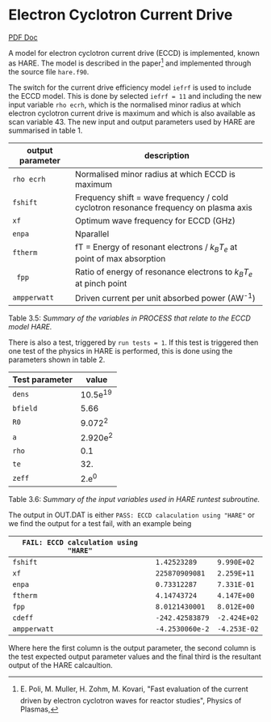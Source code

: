 # Electron Cyclotron Current Drive

[PDF Doc](./media/CD-doc.pdf)

A model for electron cyclotron current drive (ECCD) is implemented, known as HARE. The model is described in the paper[^1] and implemented through the source file `hare.f90`.

The switch for the current drive efficiency model `iefrf` is used to include the ECCD model. This is done by selected `iefrf = 11` and including the new input variable `rho ecrh`, which is the normalised minor radius at which electron cyclotron current drive is maximum and which is also available as scan variable 43. The new input and output parameters used by HARE are summarised in table 1.

| output parameter | description |
| --- | --- |
| `rho ecrh` | Normalised minor radius at which ECCD is maximum |
| `fshift` | Frequency shift = wave frequency / cold cyclotron resonance frequency on plasma axis |
| `xf` | Optimum wave frequency for ECCD (GHz) |
| `enpa` | Nparallel |
| `ftherm` | fT = Energy of resonant electrons / $k_BT_e$ at point of max absorption |
| ` fpp` | Ratio of energy of resonance electrons to $k_BT_e$ at pinch point |
| `ampperwatt` | Driven current per unit absorbed power (AW<sup>-1</sup>) |

Table 3.5: *Summary of the variables in PROCESS that relate to the ECCD model HARE.*

There is also a test, triggered by `run tests = 1`. If this test is triggered then one test of the physics in HARE is performed, this is done using the parameters shown in table 2.

| Test parameter | value |
| --- | --- |
| `dens` | 10.5e<sup>19</sup> |
| `bfield` | 5.66 |
| `R0` | 9.072<sup>2</sup> |
| `a` | 2.920e<sup>2</sup> |
| `rho` | 0.1 |
| `te` | 32. |
| `zeff` | 2.e<sup>0</sup> |

Table 3.6: *Summary of the input variables used in HARE runtest subroutine.*

The output in OUT.DAT is either `PASS: ECCD calaculation using "HARE"` or we find the output for a test fail, with an example being

| `FAIL: ECCD calculation using "HARE"` | | |
| --- | --- | --- |
| `fshift` | `1.42523289` | `9.990E+02` |
| `xf` | `225870909081` | `2.259E+11` |
| `enpa` | `0.73312287` | `7.331E-01` |
| `ftherm` | `4.14743724` | `4.147E+00` |
| `fpp` | `8.0121430001` | `8.012E+00` |
| `cdeff` | `-242.42583879` | `-2.424E+02` |
| `ampperwatt` | `-4.2530060e-2` | `-4.253E-02` |

Where here the first column is the output parameter, the second column is the test expected output parameter values and the final third is the resultant output of the HARE calcaultion.

[^1]: E. Poli, M. Muller, H. Zohm, M. Kovari, "Fast evaluation of the current driven by electron cyclotron waves for reactor studies", Physics of Plasmas,